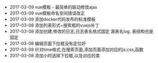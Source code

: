 * 2017-03-09 vue模板 - 最简单的联动修改ajax
* 2017-03-09 vue模板命名空间错误改正
* 2017-03-09 添加docker代码发布的标准模板
* 2017-03-08 添加列表形式+搜索框的vuejs补丁
* 2017-03-08 添加创建,修改的日志,日志表名格式固定 源表名log. 表结构也是固定
* 2017-03-08 编辑页面下拉框没有定位好
* 2017-03-08 针对time格式,在搜索页面,添加页面添加对应的js,css,函数
* 2017-03-08 添加小时选择下拉框,以及对应的类